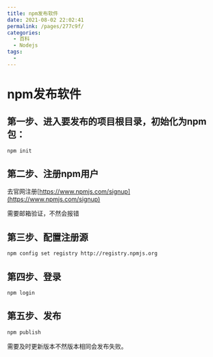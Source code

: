 ```yaml
---
title: npm发布软件
date: 2021-08-02 22:02:41
permalink: /pages/277c9f/
categories:
  - 百科
  - Nodejs
tags:
  - 
---
```

# npm发布软件
## 第一步、进入要发布的项目根目录，初始化为npm包：
```bash
npm init
```

## 第二步、注册npm用户
去官网注册[https://www.npmjs.com/signup](https://www.npmjs.com/signup)

需要邮箱验证，不然会报错


## 第三步、配置注册源
```bash
npm config set registry http://registry.npmjs.org 
```

## 第四步、登录
```bash
npm login
```

## 第五步、发布
```bash
npm publish
```
需要及时更新版本不然版本相同会发布失败。
